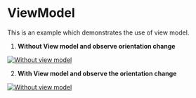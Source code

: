 ViewModel
============

This is an example which demonstrates the use of view model. 

1. **Without View model and observe orientation change**

[![Without view model](https://drive.google.com/file/d/1pvHOHGh9uWcN-PKrVJ2Ajgpmi79dK4-2/view?usp=sharing)](https://drive.google.com/file/d/1JVAm4XpuVyIty92WGSot-FsR7LTchhqy/view?usp=sharing)

2. **With View model and observe the orientation change**

[![Without view model](https://drive.google.com/file/d/1pvHOHGh9uWcN-PKrVJ2Ajgpmi79dK4-2/view?usp=sharing)](https://drive.google.com/file/d/15bROSmwBJ_yZZ6QsSpqRLCmRctLPazcA/view?usp=sharing)
